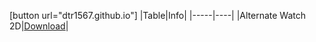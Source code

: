 [button url="dtr1567.github.io"]
|Table|Info|
|-----|----|
|Alternate Watch 2D|[Download](https://sweetrbx.com)|

